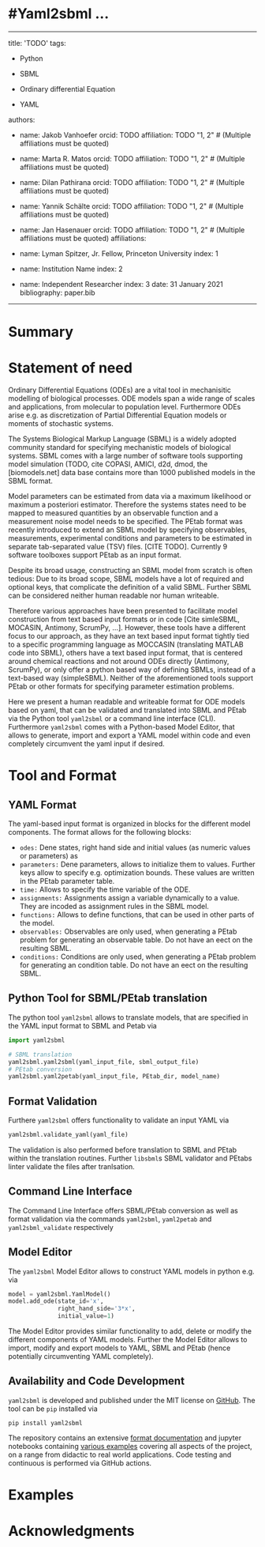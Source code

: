 # #Yaml2sbml ...

---
title: 'TODO'
tags:

  - Python

  - SBML

  - Ordinary differential Equation

  - YAML

  authors:

  - name: Jakob Vanhoefer
    orcid: TODO
    affiliation: TODO "1, 2" # (Multiple affiliations must be quoted)
    
  - name: Marta R. Matos
    orcid: TODO
    affiliation: TODO "1, 2" # (Multiple affiliations must be quoted)
    
  - name: Dilan Pathirana
    orcid: TODO
    affiliation: TODO "1, 2" # (Multiple affiliations must be quoted)
    
  - name: Yannik Schälte
    orcid: TODO
    affiliation: TODO "1, 2" # (Multiple affiliations must be quoted)
    
  - name: Jan Hasenauer
    orcid: TODO
    affiliation: TODO "1, 2" # (Multiple affiliations must be quoted)
affiliations:
    
 - name: Lyman Spitzer, Jr. Fellow, Princeton University
   index: 1
   
 - name: Institution Name
   index: 2
   
 - name: Independent Researcher
   index: 3
date: 31 January 2021
bibliography: paper.bib
---

# Summary



# Statement of need


Ordinary Differential Equations (ODEs) are a vital tool in mechanisitic modelling of biological processes. ODE models span a wide range of scales and applications, from molecular to population level. Furthermore ODEs arise e.g. as discretization of Partial Differential Equation models or moments of stochastic systems.

The Systems Biological Markup Language (SBML) is a widely adopted community standard for specifying mechanistic models of biological systems. SBML comes with a large number of software tools supporting model simulation (TODO, cite COPASI, AMICI, d2d, dmod, the [biomodels.net] data base contains more than 1000 published models in the SBML format.

Model parameters can be estimated from data via a maximum likelihood or maximum a posteriori estimator. Therefore the systems states need to be mapped to measured quantities by an observable function and a measurement noise model needs to be specified. The PEtab format was recently introduced to extend an SBML model by specifying observables, measurements, experimental conditions and parameters to be estimated in separate tab-separated value (TSV) files. [CITE TODO]. Currently 9 software toolboxes support PEtab as an input format.

Despite its broad usage, constructing an SBML model from scratch is often tedious: Due to its broad scope, SBML models have a lot of required and optional keys, that complicate the definition of a valid SBML. Further SBML can be considered neither human readable nor human writeable.

Therefore various approaches have been presented to facilitate model construction from text based input formats or in code [Cite simleSBML, MOCASIN, Antimony, ScrumPy, ...]. However, these tools have a different focus to our approach, as they have an text based input format tightly tied to a specific programming language as MOCCASIN (translating MATLAB code into SBML), others have a text based input format, that is centered around chemical reactions and not around ODEs directly (Antimony, ScrumPy), or only offer a python based way of defining SBMLs, instead of a text-based way (simpleSBML). Neither of the aforementioned tools support PEtab or other formats for specifying parameter estimation problems.

Here we present a human readable and writeable format for ODE models based on yaml, that can be validated and translated into SBML and PEtab via the Python tool `yaml2sbml` or a command line interface (CLI). Furthermore `yaml2sbml` comes with a Python-based Model Editor, that allows to generate, import and export a YAML model within code and even completely circumvent the yaml input if desired.


# Tool and Format

## YAML Format

The yaml-based input format is organized in blocks for the different model components. The format allows for the following blocks:

* `odes:` Dene states, right hand side and initial values (as numeric values or parameters) as
* `parameters:` Dene parameters, allows to initialize them to values. Further keys allow to specify e.g. optimization bounds. These values are written in the PEtab parameter table.
* `time:` Allows to specify the time variable of the ODE.
* `assignments:` Assignments assign a variable dynamically to a value. They are incoded as assignment rules in the SBML model.
* `functions:` Allows to define functions, that can be used in other parts of the model.
* `observables:` Observables are only used, when generating a PEtab problem for generating an observable table. Do not have an eect on the resulting SBML.
* `conditions:` Conditions are only used, when generating a PEtab problem for generating an condition table. Do not have an eect on the resulting SBML.

## Python Tool for SBML/PEtab translation 

The python tool `yaml2sbml` allows to translate models, that are specified in the YAML input format to SBML and Petab via

```python
import yaml2sbml

# SBML translation
yaml2sbml.yaml2sbml(yaml_input_file, sbml_output_file)
# PEtab conversion
yaml2sbml.yaml2petab(yaml_input_file, PEtab_dir, model_name)
```

## Format Validation

Furthere `yaml2sbml` offers functionality to validate an input YAML via

```python
yaml2sbml.validate_yaml(yaml_file)
```

The validation is also performed before translation to SBML and PEtab within the translation routines. Further `libsbml`s SBML validator and PEtabs linter validate the files after tranlsation.

## Command Line Interface

The Command Line Interface offers SBML/PEtab conversion as well as format validation via the commands `yaml2sbml`, `yaml2petab` and `yaml2sbml_validate` respectively 

## Model Editor

The `yaml2sbml` Model Editor allows to construct YAML models in python e.g. via

```python
model = yaml2sbml.YamlModel()
model.add_ode(state_id='x', 
              right_hand_side='3*x', 
              initial_value=1)
```

The Model Editor provides similar functionality to add, delete or modify the different components of YAML models. Further the Model Editor allows to import, modify and export models to YAML, SBML and PEtab (hence potentially circumventing YAML completely).

## Availability and Code Development

`yaml2sbml` is developed and published under the MIT license on [GitHub](https://github.com/yaml2sbml-dev/yaml2sbml). The tool can be `pip` installed via

```shell
pip install yaml2sbml
```

The repository contains an extensive [format documentation](https://github.com/yaml2sbml-dev/yaml2sbml/blob/master/doc/format_documentation.md) and jupyter notebooks containing [various examples](https://github.com/yaml2sbml-dev/yaml2sbml/tree/master/doc/examples) covering all aspects of the project, on a range from didactic to real world applications. Code testing and continuous is performed via GitHub actions.

# Examples

# Acknowledgments

